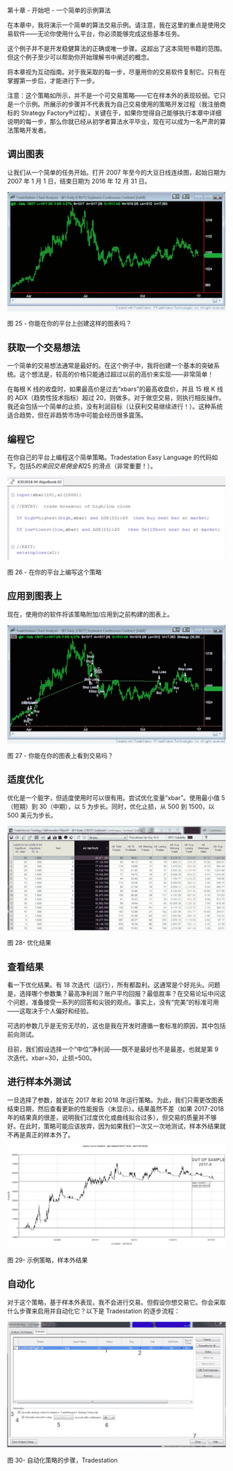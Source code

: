 第十章 - 开始吧 - 一个简单的示例算法

在本章中，我将演示一个简单的算法交易示例。请注意，我在这里的重点是使用交易软件——无论你使用什么平台，你必须能够完成这些基本任务。

这个例子并不是开发稳健算法的正确或唯一步骤。这超出了这本简短书籍的范围。但这个例子至少可以帮助你开始理解书中阐述的概念。

将本章视为互动指南。对于我采取的每一步，尽量用你的交易软件复制它。只有在掌握第一步后，才能进行下一步。

注意：这个策略如所示，并不是一个可交易策略——它在样本外的表现较弱。它只是一个示例。所展示的步骤并不代表我为自己交易使用的策略开发过程（我注册商标的 Strategy Factory®过程）。关键在于，如果你觉得自己能够执行本章中详细说明的每一步，那么你就已经从初学者算法水平毕业，现在可以成为一名严肃的算法策略开发者。

## 调出图表

让我们从一个简单的任务开始。打开 2007 年至今的大豆日线连续图，起始日期为 2007 年 1 月 1 日，结束日期为 2016 年 12 月 31 日。

![C:\Users\Trader\Documents\Book - Intro Algo\IntroAlgoBookFigs\fig25.jpg](img/00026.jpeg)

图 25 - 你能在你的平台上创建这样的图表吗？

## 获取一个交易想法

一个简单的交易想法通常是最好的。在这个例子中，我将创建一个基本的突破系统。这个想法是，较高的价格只能通过超过以前的高价来实现——非常简单！

在每根 K 线的收盘时，如果最高价是过去“xbars”的最高收盘价，并且 15 根 K 线的 ADX（趋势性技术指标）超过 20，则做多。对于做空交易，则执行相反操作。我还会包括一个简单的止损，没有利润目标（让获利交易继续进行！）。这种系统适合趋势，但在非趋势市场中可能会经历很多震荡。

## 编程它

在你自己的平台上编程这个简单策略。Tradestation Easy Language 的代码如下。包括$5 的来回交易佣金和$25 的滑点（非常重要！）。

![C:\Users\Trader\Documents\Book - Intro Algo\IntroAlgoBookFigs\fig26.jpg](img/00027.jpeg)

图 26 - 在你的平台上编写这个策略

## 应用到图表上

现在，使用你的软件将该策略附加/应用到之前构建的图表上。

![C:\Users\Trader\Documents\Book - Intro Algo\IntroAlgoBookFigs\fig27.jpg](img/00028.jpeg)

图 27 - 你能在你的图表上看到交易吗？

## 适度优化

优化是一个脏字，但适度使用时可以很有用。尝试优化变量“xbar”。使用最小值 5（短期）到 30（中期），以 5 为步长。同时，优化止损，从 500 到 1500，以 500 美元为步长。

![C:\Users\Trader\Documents\Book - Intro Algo\IntroAlgoBookFigs\fig28.jpg](img/00029.jpeg)

图 28- 优化结果

## 查看结果

看一下优化结果。有 18 次迭代（运行），所有都盈利。这通常是个好兆头。问题是，选择哪个参数集？最高净利润？账户平均回报？最低胜率？在交易论坛中问这个问题，准备接受一系列的回答和尖锐的观点。事实上，没有“完美”的标准可用——这取决于个人偏好和经验。

可选的参数几乎是无穷无尽的，这也是我在开发时遵循一套标准的原因，其中包括前向测试。

目前，我们假设选择一个“中位”净利润——既不是最好也不是最差。也就是第 9 次迭代，xbar=30，止损=500。

## 进行样本外测试

一旦选择了参数，就该在 2017 年和 2018 年运行策略。为此，我们只需更改图表结束日期，然后查看更新的性能报告（未显示）。结果虽然不差（如果 2017-2018 年的结果真的很差，说明我们过度优化或曲线拟合过多），但交易的质量并不够好。在此时，策略可能应该放弃，因为如果我们一次又一次地测试，样本外结果就不再是真正的样本外了。

![C:\Users\Trader\Documents\Book - Intro Algo\IntroAlgoBookFigs\fig29.jpg](img/00030.jpeg)

图 29- 示例策略，样本外结果

## 自动化

对于这个策略，基于样本外表现，我不会进行交易。但假设你想交易它。你会采取什么步骤来启用并自动化它？以下是 Tradestation 的逐步流程：

![C:\Users\Trader\Documents\Book - Intro Algo\IntroAlgoBookFigs\fig30.jpg](img/00031.jpeg)

图 30- 自动化策略的步骤，Tradestation

